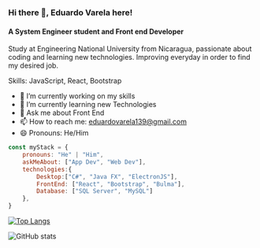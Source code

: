 ### Hi there 👋, Eduardo Varela here!
#### A System Engineer student and Front end Developer
Study at Engineering National University from Nicaragua, passionate about coding and learning new technologies. Improving everyday in order to find my desired job.

Skills: JavaScript, React, Bootstrap

- 🔭 I’m currently working on my skills 
- 🌱 I’m currently learning new Technologies 
- 💬 Ask me about Front End 
- 📫 How to reach me: eduardovarela139@gmail.com 
- 😄 Pronouns: He/Him   

```js
const myStack = {
    pronouns: "He" | "Him",
    askMeAbout: ["App Dev", "Web Dev"],
    technologies:{
        Desktop:["C#", "Java FX", "ElectronJS"],
        FrontEnd: ["React", "Bootstrap", "Bulma"],
        Database: ["SQL Server", "MySQL"]
    },
}
```

[![Top Langs](https://github-readme-stats.vercel.app/api/top-langs/?username=EduardoV-dev&theme=radical)](https://github.com/anuraghazra/github-readme-stats)

![GitHub stats](https://github-readme-stats.vercel.app/api?username=EduardoV-dev&show_icons=true&theme=radical)  

